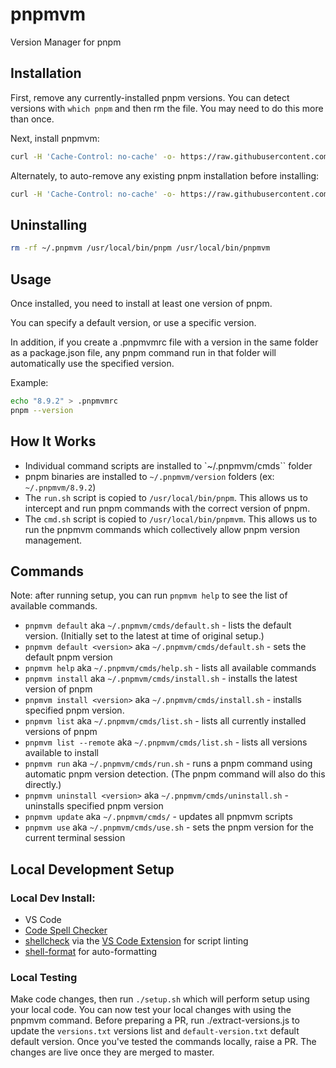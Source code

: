 # pnpmvm
Version Manager for pnpm

## Installation

First, remove any currently-installed pnpm versions. You can detect versions with `which pnpm` and then rm the file. You may need to do this more than once.

Next, install pnpmvm:
```sh
curl -H 'Cache-Control: no-cache' -o- https://raw.githubusercontent.com/pkg-mgr/pnpmvm/main/setup.sh | bash
```

Alternately, to auto-remove any existing pnpm installation before installing:
```sh
curl -H 'Cache-Control: no-cache' -o- https://raw.githubusercontent.com/pkg-mgr/pnpmvm/main/setup.sh | NUKE_PNPM=1 bash
```

## Uninstalling

```sh
rm -rf ~/.pnpmvm /usr/local/bin/pnpm /usr/local/bin/pnpmvm
```

## Usage

Once installed, you need to install at least one version of pnpm.

You can specify a default version, or use a specific version.

In addition, if you create a .pnpmvmrc file with a version in the same folder as a package.json file, any pnpm command run in that folder will automatically use the specified version.

Example:
```sh
echo "8.9.2" > .pnpmvmrc
pnpm --version
```

## How It Works
* Individual command scripts are installed to `~/.pnpmvm/cmds`` folder
* pnpm binaries are installed to `~/.pnpmvm/version` folders (ex: `~/.pnpmvm/8.9.2`)
* The `run.sh` script is copied to `/usr/local/bin/pnpm`. This allows us to intercept and run pnpm commands with the correct version of pnpm.
* The `cmd.sh` script is copied to `/usr/local/bin/pnpmvm`. This allows us to run the pnpmvm commands which collectively allow pnpm version management.

## Commands
Note: after running setup, you can run `pnpmvm help` to see the list of available commands.
* `pnpmvm default` aka `~/.pnpmvm/cmds/default.sh` - lists the default version. (Initially set to the latest at time of original setup.)
* `pnpmvm default <version>` aka `~/.pnpmvm/cmds/default.sh` - sets the default pnpm version
* `pnpmvm help` aka `~/.pnpmvm/cmds/help.sh` - lists all available commands
* `pnpmvm install` aka `~/.pnpmvm/cmds/install.sh` - installs the latest version of pnpm
* `pnpmvm install <version>` aka `~/.pnpmvm/cmds/install.sh` - installs specified pnpm version.
* `pnpmvm list` aka `~/.pnpmvm/cmds/list.sh` - lists all currently installed versions of pnpm
* `pnpmvm list --remote` aka `~/.pnpmvm/cmds/list.sh` - lists all versions available to install
* `pnpmvm run` aka `~/.pnpmvm/cmds/run.sh` - runs a pnpm command using automatic pnpm version detection. (The pnpm command will also do this directly.)
* `pnpmvm uninstall <version>` aka `~/.pnpmvm/cmds/uninstall.sh` - uninstalls specified pnpm version
* `pnpmvm update` aka `~/.pnpmvm/cmds/` - updates all pnpmvm scripts
* `pnpmvm use` aka `~/.pnpmvm/cmds/use.sh` - sets the pnpm version for the current terminal session

## Local Development Setup
### Local Dev Install:
* VS Code
* [Code Spell Checker](https://marketplace.visualstudio.com/items?itemName=streetsidesoftware.code-spell-checker)
* [shellcheck](https://github.com/koalaman/shellcheck) via the [VS Code Extension](https://marketplace.visualstudio.com/items?itemName=timonwong.shellcheck) for script linting
* [shell-format](https://marketplace.visualstudio.com/items?itemName=foxundermoon.shell-format) for auto-formatting

### Local Testing
Make code changes, then run `./setup.sh` which will perform setup using your local code. You can now test your local changes with using the pnpmvm command.
Before preparing a PR, run ./extract-versions.js to update the `versions.txt` versions list and `default-version.txt` default default version.
Once you've tested the commands locally, raise a PR. The changes are live once they are merged to master.

